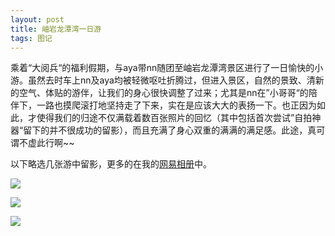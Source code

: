 ```yaml
---
layout: post
title: 岫岩龙潭湾一日游
tags: 图记 
---
```


乘着“大阅兵“的福利假期，与aya带nn随团至岫岩龙潭湾景区进行了一日愉快的小游。虽然去时车上nn及aya均被轻微呕吐折腾过，但进入景区，自然的景致、清新的空气、体贴的游伴，让我们的身心很快调整了过来；尤其是nn在”小哥哥“的陪伴下，一路也摸爬滚打地坚持走了下来，实在是应该大大的表扬一下。也正因为如此，才使得我们的归途不仅满载着数百张照片的回忆（其中包括首次尝试”自拍神器“留下的并不很成功的留影），而且充满了身心双重的满满的满足感。此途，真可谓不虚此行啊~~

以下略选几张游中留影，更多的在我的[网易相册](http://photo.163.com/cpxxpc/#m=1&aid=305966111&p=1)中。

![](http://image.cpxxpc.com/longtanwan1.jpg-700)

![](http://image.cpxxpc.com/longtanwan2.jpg-700)

![](http://image.cpxxpc.com/longtanwan3.jpg-700)

